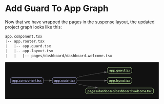 # Add Guard To App Graph

Now that we have wrapped the pages in the suspense layout, the updated project graph looks like this:

```plaintext
app.component.tsx
|-- app.router.tsx
|   |-- app.guard.tsx
|   |-- app.layout.tsx
|   |   |-- pages/dashboard/dashboard.welcome.tsx
```

![app_graph](images/app.graph_3.png)
